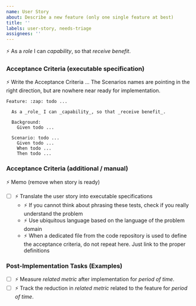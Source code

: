 ```yaml
---
name: User Story
about: Describe a new feature (only one single feature at best)
title: ''
labels: user-story, needs-triage
assignees: ''
---
```


:zap: As a _role_ I can _capability_, so that _receive benefit_.

### Acceptance Criteria (executable specification)
:zap: Write the Acceptance Criteria ... The Scenarios names are pointing in the right direction, but are nowhere near ready for implementation.
```gherkin
Feature: :zap: todo ...

  As a _role_ I can _capability_, so that _receive benefit_.

  Background:
    Given todo ...

  Scenario: todo ...
    Given todo ...
    When todo ...
    Then todo ...
```

### Acceptance Criteria (additional / manual)
:zap: Memo (remove when story is ready)
- [ ] :zap: Translate the user story into executable specifications
    - :zap: If you cannot think about phrasing these tests, check if you really understand the problem
    - :zap: Use ubiquitous language based on the language of the problem domain
    - :zap: When a dedicated file from the code repository is used to define the acceptance criteria, do not repeat here. Just link to the proper definitions

### Post-Implementation Tasks (Examples)
- [ ] :zap: Measure _related metric_ after implementation for _period of time_.
- [ ] :zap: Track the reduction in _related metric_ related to the feature for _period of time_.

